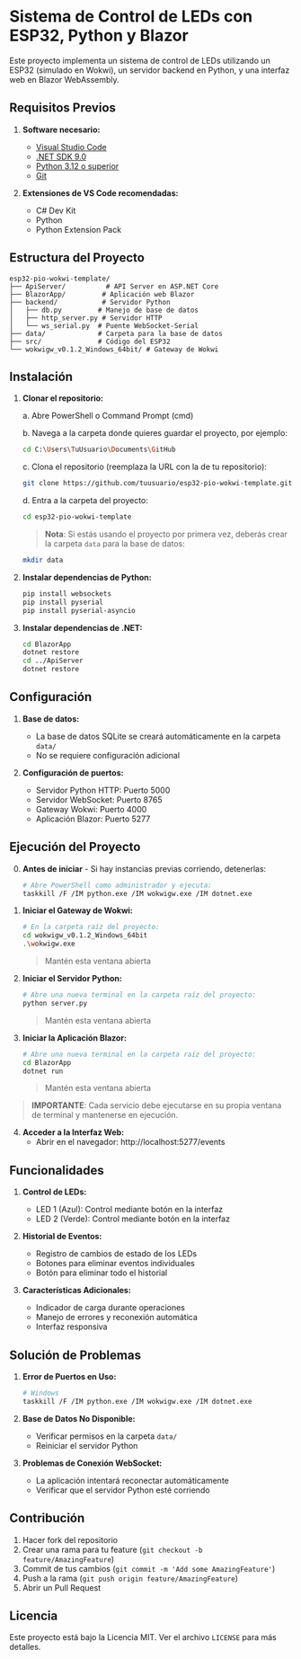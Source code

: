 # Sistema de Control de LEDs con ESP32, Python y Blazor

Este proyecto implementa un sistema de control de LEDs utilizando un ESP32 (simulado en Wokwi), un servidor backend en Python, y una interfaz web en Blazor WebAssembly.

## Requisitos Previos

1. **Software necesario:**
   - [Visual Studio Code](https://code.visualstudio.com/)
   - [.NET SDK 9.0](https://dotnet.microsoft.com/download/dotnet/9.0)
   - [Python 3.12 o superior](https://www.python.org/downloads/)
   - [Git](https://git-scm.com/downloads)

2. **Extensiones de VS Code recomendadas:**
   - C# Dev Kit
   - Python
   - Python Extension Pack

## Estructura del Proyecto

```
esp32-pio-wokwi-template/
├── ApiServer/          # API Server en ASP.NET Core
├── BlazorApp/         # Aplicación web Blazor
├── backend/           # Servidor Python
│   ├── db.py         # Manejo de base de datos
│   ├── http_server.py # Servidor HTTP
│   └── ws_serial.py  # Puente WebSocket-Serial
├── data/             # Carpeta para la base de datos
├── src/              # Código del ESP32
└── wokwigw_v0.1.2_Windows_64bit/ # Gateway de Wokwi
```

## Instalación

1. **Clonar el repositorio:**
   
   a. Abre PowerShell o Command Prompt (cmd)
   
   b. Navega a la carpeta donde quieres guardar el proyecto, por ejemplo:
   ```bash
   cd C:\Users\TuUsuario\Documents\GitHub
   ```
   
   c. Clona el repositorio (reemplaza la URL con la de tu repositorio):
   ```bash
   git clone https://github.com/tuusuario/esp32-pio-wokwi-template.git
   ```
   
   d. Entra a la carpeta del proyecto:
   ```bash
   cd esp32-pio-wokwi-template
   ```

   > **Nota**: Si estás usando el proyecto por primera vez, deberás crear la carpeta `data` para la base de datos:
   ```bash
   mkdir data
   ```

2. **Instalar dependencias de Python:**
   ```bash
   pip install websockets
   pip install pyserial
   pip install pyserial-asyncio
   ```

3. **Instalar dependencias de .NET:**
   ```bash
   cd BlazorApp
   dotnet restore
   cd ../ApiServer
   dotnet restore
   ```

## Configuración

1. **Base de datos:**
   - La base de datos SQLite se creará automáticamente en la carpeta `data/`
   - No se requiere configuración adicional

2. **Configuración de puertos:**
   - Servidor Python HTTP: Puerto 5000
   - Servidor WebSocket: Puerto 8765
   - Gateway Wokwi: Puerto 4000
   - Aplicación Blazor: Puerto 5277

## Ejecución del Proyecto

0. **Antes de iniciar** - Si hay instancias previas corriendo, detenerlas:
   ```bash
   # Abre PowerShell como administrador y ejecuta:
   taskkill /F /IM python.exe /IM wokwigw.exe /IM dotnet.exe
   ```

1. **Iniciar el Gateway de Wokwi:**
   ```bash
   # En la carpeta raíz del proyecto:
   cd wokwigw_v0.1.2_Windows_64bit
   .\wokwigw.exe
   ```
   > Mantén esta ventana abierta

2. **Iniciar el Servidor Python:**
   ```bash
   # Abre una nueva terminal en la carpeta raíz del proyecto:
   python server.py
   ```
   > Mantén esta ventana abierta

3. **Iniciar la Aplicación Blazor:**
   ```bash
   # Abre una nueva terminal en la carpeta raíz del proyecto:
   cd BlazorApp
   dotnet run
   ```
   > Mantén esta ventana abierta

> **IMPORTANTE**: Cada servicio debe ejecutarse en su propia ventana de terminal y mantenerse en ejecución.

4. **Acceder a la Interfaz Web:**
   - Abrir en el navegador: http://localhost:5277/events

## Funcionalidades

1. **Control de LEDs:**
   - LED 1 (Azul): Control mediante botón en la interfaz
   - LED 2 (Verde): Control mediante botón en la interfaz

2. **Historial de Eventos:**
   - Registro de cambios de estado de los LEDs
   - Botones para eliminar eventos individuales
   - Botón para eliminar todo el historial

3. **Características Adicionales:**
   - Indicador de carga durante operaciones
   - Manejo de errores y reconexión automática
   - Interfaz responsiva

## Solución de Problemas

1. **Error de Puertos en Uso:**
   ```bash
   # Windows
   taskkill /F /IM python.exe /IM wokwigw.exe /IM dotnet.exe
   ```

2. **Base de Datos No Disponible:**
   - Verificar permisos en la carpeta `data/`
   - Reiniciar el servidor Python

3. **Problemas de Conexión WebSocket:**
   - La aplicación intentará reconectar automáticamente
   - Verificar que el servidor Python esté corriendo

## Contribución

1. Hacer fork del repositorio
2. Crear una rama para tu feature (`git checkout -b feature/AmazingFeature`)
3. Commit de tus cambios (`git commit -m 'Add some AmazingFeature'`)
4. Push a la rama (`git push origin feature/AmazingFeature`)
5. Abrir un Pull Request

## Licencia

Este proyecto está bajo la Licencia MIT. Ver el archivo `LICENSE` para más detalles.
